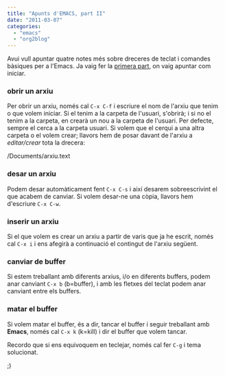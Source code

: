 ```yaml
---
title: "Apunts d'EMACS, part II"
date: "2011-03-07"
categories: 
  - "emacs"
  - "org2blog"
---
```


Avui vull apuntar quatre notes més sobre dreceres de teclat i comandes bàsiques per a l'Emacs. Ja vaig fer la [primera part](http://croniqueslinux.wordpress.com/2010/10/12/apunts-demacs-part-i/), on vaig apuntar com iniciar.

### obrir un arxiu

Per obrir un arxiu, només cal `C-x C-f` i escriure el nom de l'arxiu que tenim o que volem iniciar. Si el tenim a la carpeta de l'usuari, s'obrirà; i si no el tenim a la carpeta, en crearà un nou a la carpeta de l'usuari. Per defecte, sempre el cerca a la carpeta usuari. Si volem que el cerqui a una altra carpeta o el volem crear; llavors hem de posar davant de l'arxiu a _editar/crear_ tota la drecera:  

/Documents/arxiu.text 

### desar un arxiu

Podem desar automàticament fent `C-x C-s` i així desarem sobreescrivint el que acabem de canviar. Si volem desar-ne una còpia, llavors hem d'escriure `C-x C-w`.

### inserir un arxiu

Si el que volem es crear un arxiu a partir de varis que ja he escrit, només cal `C-x i` i ens afegirà a continuació el contingut de l'arxiu següent.

### canviar de buffer

Si estem treballant amb diferents arxius, i/o en diferents buffers, podem anar canviant `C-x b` (b=buffer), i amb les fletxes del teclat podem anar canviant entre els buffers.

### matar el buffer

Si volem matar el buffer, és a dir, tancar el buffer i seguir treballant amb **Emacs**, només cal `C-x k` (k=kill) i dir el buffer que volem tancar.

Recordo que si ens equivoquem en teclejar, només cal fer `C-g` i tema solucionat.

;)
